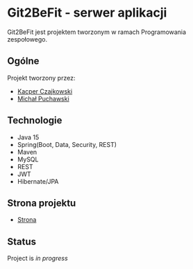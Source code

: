 # Git2BeFit - serwer aplikacji
Git2BeFit jest projektem tworzonym w ramach Programowania zespołowego.

## Ogólne
Projekt tworzony przez:
* [Kacper Czajkowski](https://github.com/KacperCzajkowski)
* [Michał Puchawski](https://github.com/mpuch12)

## Technologie
* Java 15
* Spring(Boot, Data, Security, REST) 
* Maven
* MySQL
* REST
* JWT
* Hibernate/JPA

## Strona projektu
* [Strona](https://aleks-2.mat.umk.pl/pz2020/zesp08/)

## Status
Project is _in progress_

